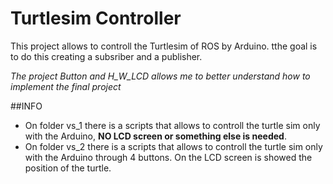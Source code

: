 # Turtlesim Controller

This project allows to controll the Turtlesim of ROS by Arduino.
tthe goal is to do this creating a subsriber and a publisher.

_The project Button and H_W_LCD allows me to better understand how to implement the final project_

##INFO

- On folder vs_1 there is a scripts that allows to controll the turtle sim only with the Arduino, **NO LCD screen or something else is needed**.
- On folder vs_2 there is a scripts that allows to controll the turtle sim only with the Arduino through 4 buttons. On the LCD screen is showed the position of the turtle.
